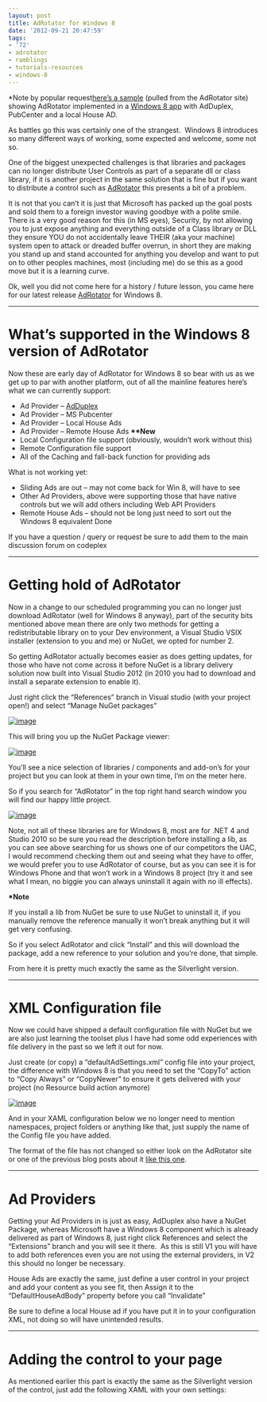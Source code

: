 ```yaml
---
layout: post
title: AdRotator for Windows 8
date: '2012-09-21 20:47:59'
tags:
- '72'
- adrotator
- ramblings
- tutorials-resources
- windows-8
---
```


\*Note by popular request[here’s a sample](http://bit.ly/PsETzK) (pulled from the AdRotator site) showing AdRotator implemented in a [Windows 8 app](http://bit.ly/PsETzK) with AdDuplex, PubCenter and a local House AD.

As battles go this was certainly one of the strangest.&nbsp; Windows 8 introduces so many different ways of working, some expected and welcome, some not so.

One of the biggest unexpected challenges is that libraries and packages can no longer distribute User Controls as part of a separate dll or class library, if it is another project in the same solution that is fine but if you want to distribute a control such as [AdRotator](http://wp7adrotator.codeplex.com/) this presents a bit of a problem.

It is not that you can’t it is just that Microsoft has packed up the goal posts and sold them to a foreign investor waving goodbye with a polite smile.&nbsp; There is a very good reason for this (in MS eyes), Security, by not allowing you to just expose anything and everything outside of a Class library or DLL they ensure YOU do not accidentally leave THEIR (aka your machine) system open to attack or dreaded buffer overrun, in short they are making you stand up and stand accounted for anything you develop and want to put on to other peoples machines, most (including me) do se this as a good move but it is a learning curve.

Ok, well you did not come here for a history / future lesson, you came here for our latest release [AdRotator](http://wp7adrotator.codeplex.com/) for Windows 8.

* * *

# What’s supported in the Windows 8 version of AdRotator

Now these are early day of AdRotator for Windows 8 so bear with us as we get up to par with another platform, out of all the mainline features here’s what we can currently support:

- Ad Provider – [AdDuplex](https://www.adduplex.com/)
- Ad Provider – MS Pubcenter
- Ad Provider – Local House Ads
- Ad Provider – Remote House Ads **\*\*New**
- Local Configuration file support (obviously,&nbsp;wouldn’t&nbsp;work without this)
- Remote Configuration file support
- All of the Caching and fall-back function for providing ads

What is not working yet:

- Sliding Ads are out – may not come back for Win 8, will have to see
- Other Ad Providers, above were supporting those that have native controls but we will add others including Web API Providers
- Remote House Ads – should not be long just need to sort out the Windows 8 equivalent Done

If you have a question / query or request be sure to add them to the main discussion forum on codeplex

* * *

# Getting hold of AdRotator

Now in a change to our scheduled programming you can no longer just download AdRotator (well for Windows 8 anyway), part of the security bits mentioned above mean there are only two methods for getting a redistributable library on to your Dev environment, a Visual Studio VSIX installer (extension to you and me) or NuGet, we opted for number 2.

So getting AdRotator actually becomes easier as does getting updates, for those who have not come across it before NuGet is a library delivery solution now built into Visual Studio 2012 (in 2010 you had to download and install a separate extension to enable it).

Just right click the “References” branch in Visual studio (with your project open!) and select “Manage NuGet packages”

[![image](/Images/wordpress/2012/09/image_thumb11.png "image")](/Images/wordpress/2012/09/image11.png)

This will bring you up the NuGet Package viewer:

[![image](/Images/wordpress/2012/09/image_thumb12.png "image")](/Images/wordpress/2012/09/image12.png)

You’ll see a nice selection of libraries / components and add-on’s for your project but you can look at them in your own time, I’m on the meter here.

So if you search for “AdRotator” in the top right hand search window you will find our happy little project.

[![image](/Images/wordpress/2012/09/image_thumb13.png "image")](/Images/wordpress/2012/09/image13.png)

Note, not all of these libraries are for Windows 8, most are for .NET 4 and Studio 2010 so be sure you read the description before installing a lib, as you can see above searching for us shows one of our competitors the UAC, I would recommend checking them out and seeing what they have to offer, we would prefer you to use AdRotator of course, but as you can see it is for Windows Phone and that won’t work in a Windows 8 project (try it and see what I mean, no biggie you can always uninstall it again with no ill effects).

**\*Note**

If you install a lib from NuGet be sure to use NuGet to uninstall it, if you manually remove the reference manually it won’t break anything but it will get very confusing.

So if you select AdRotator and click “Install” and this will download the package, add a new reference to your solution and you’re done, that simple.

From here it is pretty much exactly the same as the Silverlight version.

* * *

# XML Configuration file

Now we could have shipped a default configuration file with NuGet but we are also just learning the toolset plus I have had some odd experiences with file delivery in the past so we left it out for now.

Just create (or copy) a “defaultAdSettings.xml” config file into your project, the difference with Windows 8 is that you need to set the “CopyTo” action to “Copy Always” or “CopyNewer” to ensure it gets delivered with your project (no Resource build action anymore)

[![image](/Images/wordpress/2012/09/image_thumb14.png "image")](/Images/wordpress/2012/09/image14.png)

And in your XAML configuration below we no longer need to mention namespaces, project folders or anything like that, just supply the name of the Config file you have added.

The format of the file has not changed so either look on the AdRotator site or one of the previous blog posts about it [like this one](http://bit.ly/S5CD4T).

* * *

# Ad Providers

Getting your Ad Providers in is just as easy, AdDuplex also have a NuGet Package, whereas Microsoft have a Windows 8 component which is already delivered as part of Windows 8, just right click References and select the “Extensions” branch and you will see it there.&nbsp; As this is still V1 you will have to add both references even you are not using the external providers, in V2 this should no longer be necessary.

House Ads are exactly the same, just define a user control in your project and add your content as you see fit, then Assign it to the “DefaultHouseAdBody” property before you call “Invalidate”

Be sure to define a local House ad if you have put it in to your configuration XML, not doing so will have unintended results.

* * *

# Adding the control to your page

As mentioned earlier this part is exactly the same as the Silverlight version of the control, just add the following XAML with your own settings:

    
    
        
    

